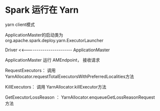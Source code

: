 # Spark 运行在 Yarn #

yarn client模式

ApplicationMaster的启动类为 org.apache.spark.deploy.yarn.ExecutorLauncher





Driver  <<----------------------- ApplicationMaster







ApplicationMaster 运行 AMEndpoint， 接收请求

RequestExecutors： 调用YarnAllocator.requestTotalExecutorsWithPreferredLocalities方法

KillExecutors： 调用 YarnAllocator.killExecutor方法

GetExecutorLossReason ： YarnAllocator.enqueueGetLossReasonRequest方法